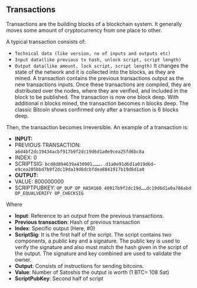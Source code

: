 ## Transactions

Transactions are the building blocks of a blockchain system.
It generally moves some amount of cryptocurrency from one place to other. 

A typical transaction consists of:
*	```Technical data (like version, no of inputs and outputs etc)```
*	```Input data(like previous tx hash, unlock script, script length)```
*	```Output data(like amount, lock script, script length)```
It changes the state of the network and it is collected into the blocks, as they are mined.
A transaction contains the previous transactions output as the new transactions inputs. 
Once these transactions are compiled, they are distributed over the nodes, where they are verified,
and included in the block to be published. 
The transaction is now one block deep. With additional n blocks mined, the transaction becomes n blocks deep. 
The classic Bitcoin shows confirmed only after a transaction is 6 blocks deep. 

Then, the transaction becomes irreversible. An example of a transaction is: 

* **INPUT:** 
* PREVIOUS TRANSACTION: ```a6d4bf2dc19434acbf917b9f2dc19d6d1a0e9cea25fd6bc8a```
* INDEX: 0
* SCRIPTSIG: ```bcd8d894639a430901………..d1a0e91d6d1a019d6d–e9cea205bbd7b9f2dc19da19d6dcbfdea8841917b19d6d1a0```
* **OUTPUT:**
* VALUE: 800000000
* SCRIPTPUBKEY: ```OP_DUP OP_HASH160 40917b9f2dc19d……dc19d6d1a0a786abd OP_EQUALVERIFY OP_CHECKSIG```

Where
* **Input**: Reference to an output from the previous transactions.
* **Previous transaction**: Hash of previous transaction
* **Index**: Specific output (Here, #0)
* **ScriptSig**: It is the first half of the script. The script contains two components, a public key and a signature. The public key is used to verify the signature and also must match the hash given in the script of the output. The signature and key combined are used to validate the owner.
* **Output**: Consists of instructions for sending bitcoins.
* **Value**: Number of Satoshis the output is worth (1 BTC= 108 Sat)
* **ScriptPubKey**: Second half of script
